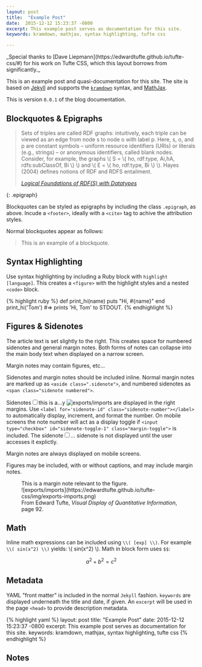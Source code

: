 ```yaml
---
layout: post
title:  "Example Post"
date:  2015-12-12 15:23:37 -0800
excerpt: This example post serves as documentation for this site.
keywords: kramdown, mathjax, syntax highlighting, tufte css

---
```

<aside class='sidenote' markdown='1'>
_Special thanks to [Dave Liepmann](https://edwardtufte.github.io/tufte-css/#) for his work on Tufte CSS, which this layout borrows from significantly._
</aside>

This is an example post and quasi-documentation for this site. The site is based on [Jekyll](http://jekyllrb.com) and supports the [`kramdown`](http://kramdown.gettalong.org/) syntax, and [MathJax](http://mathjax.org).

This is version `0.0.1` of the blog documentation.


## Blockquotes & Epigraphs

> Sets of triples are called RDF graphs: intuitively, each triple can be viewed as an edge from
> node s to node o with label p. Here, s, o, and p are constant symbols – uniform resource
> identifiers (URIs) or literals (e.g., strings) – or anonymous identifiers, called blank nodes.
> Consider, for example, the graphs \\( S = \\{ ho, rdf:type, Ai,hA, rdfs:subClassOf, Bi \\} \\) and
> \\( E = \\{ ho, rdf:type, Bi \\} \\). Hayes (2004) defines notions of RDF and RDFS entailment.
> <footer><a href=""><cite>Logical Foundations of RDF(S) with Datatypes</cite></a></footer>
{: .epigraph}

Blockquotes can be styled as epigraphs by including the class `.epigraph`, as above. Incude a
`<footer>`, ideally with a `<cite>` tag to achive the attribution styles.

Normal blockquotes appear as follows:

> This is an example of a blockquote.


## Syntax Highlighting

Use syntax highlighting by including a Ruby block with `highlight [language]`. This creates a `<figure>` with the highlight styles and a nested `<code>` block.

{% highlight ruby %}
def print_hi(name)
  puts "Hi, #{name}"
end
print_hi('Tom')
#=> prints 'Hi, Tom' to STDOUT.
{% endhighlight %}


## Figures & Sidenotes

The article text is set slightly to the right. This creates space for numbered sidenotes and general margin notes. Both forms of notes can collapse into the main body text when displayed on a narrow screen.

<aside class='sidenote'>Margin notes may contain figures, etc&hellip;</aside>

Sidenotes and margin notes should be included inline. Normal margin notes are marked up as `<aside class=".sidenote">`, and numbered sidenotes as `<span class="sidenote numbered">`.

Sidenotes<label for="sidenote-1" class='sidenote-number'></label><input type="checkbox" id="sidenote-toggle-1" class="margin-toggle"><span id='sidenote-1' class='sidenote numbered' markdown='1'>this is a&hellip;y ![exports/imports](https://edwardtufte.github.io/tufte-css/img/exports-imports.png) </span> are displayed in the right margins. Use `<label for='sidenote-id" class="sidenote-number"></label>` to automatically display, increment, and format the number. On mobile screens the note number will act as a display toggle if `<input type="checkbox" id="sidenote-toggle-1" class="margin-toggle">` is included. The sidenote<label for="sidenote-2" class='sidenote-number'></label><input type="checkbox" id="sidenote-toggle-2" class="margin-toggle"><span id='sidenote-2' class='sidenote numbered'>&hellip; sidenote</span> is not displayed until the user accesses it explictly.

Margin notes are always displayed on mobile screens.

Figures may be included, with or without captions, and may include margin notes.

<figure markdown="1">
<aside class='sidenote' markdown='1'>
This is a margin note relevant to the figure.
</aside>
![exports/imports](https://edwardtufte.github.io/tufte-css/img/exports-imports.png)
<figcaption>
From Edward Tufte, <em>Visual Display of Quantitative Information</em>, page 92.
</figcaption>
</figure>

## Math

Inline math expressions can be included using `\\( [exp] \\)`. For example `\\( sin(x^2) \\)` yields: \\( sin(x^2) \\). Math in block form uses `$$`:

$$a^2 + b^2 = c^2$$

## Metadata

YAML "front matter" is included in the normal `Jekyll` fashion. `keywords` are displayed underneath the title and date, if given. An `excerpt` will be used in the page `<head>` to provide description metadata.

{% highlight yaml %}
layout: post
title:  "Example Post"
date:  2015-12-12 15:23:37 -0800
excerpt: This example post serves as documentation for this site.
keywords: kramdown, mathjax, syntax highlighting, tufte css
{% endhighlight %}

## Notes


